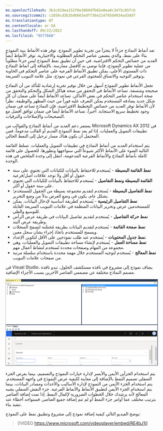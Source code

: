 ```yaml
---
ms.openlocfilehash: 3b3c819ea152f0e3869dfb82e8ea8c3475c85fcb
ms.sourcegitcommit: c1858cd3b2bd6663edff36e214795d4934ad3ddf
ms.translationtype: HT
ms.contentlocale: ar-SA
ms.lasthandoff: 09/22/2022
ms.locfileid: "9577668"
---
```

تعد أنماط النماذج جزءاً لا يتجزأ من تجربة تطوير النموذج. توفر هذه الأنماط بنية النموذج بناءً على نمط، والذي يتضمن عناصر التحكم المطلوبة والاختيارية. توفر الأنماط أيضاً العديد من خصائص التحكم الافتراضية. في حين أن تطبيق نمط النموذج ليس جزءاً مطلوباً من عملية تطوير النموذج، فإننا نوصي به كأفضل ممارسة. بالإضافة إلى أنماط النماذج ذات المستوى الأعلى، يمكن تطبيق الأنماط الفرعية على عناصر التحكم في الحاوية وتوفير التوجيه والاتساق للمحتوى الفرعي في نموذج، مثل علامة التبويب السريعة. 

تجعل الأنماط تطوير النموذج أسهل من خلال توفير تجربة إرشادية للتأكد من أن النماذج صحيحة ومتسقة. تساعد الأنماط في التحقق من صحة هياكل الشكل والتحكم والتحقق من صحة استخدام عناصر التحكم في بعض الأماكن. تساعد الأنماط أيضاً على ضمان أن كل شكل جديد يصادفه المستخدم يمكن التعرف عليه فوراً من حيث المظهر والوظيفة. نظراً لأن الأنماط توفر العديد من خصائص التخطيط الافتراضية، فإن النماذج تساعد في ضمان وجود تخطيط سريع الاستجابة. أخيراً، تساعد الأنماط أيضاً في ضمان توافق أفضل مع التصحيحات والإصلاحات والترقيات.

يستمر دعم العديد من أنماط النماذج والقوالب من Microsoft Dynamics AX 2012 في تطبيقات التمويل والعمليات. إذا لم يعد نمط النموذج القديم أو القالب مدعوماً، فمن المحتمل أن يكون هناك مسار ترحيل إلى النمط الحالي.

يتم استخدام العديد من أنماط النماذج في تطبيقات التمويل والعمليات. تسلط القائمة التالية الضوء على الأنماط الأكثر شيوعاً التي ستواجهها وتطورها. للحصول على قائمة كاملة بأنماط النماذج والأنماط الفرعية المدعومة، انتقل إلى وحدة الملخص في هذه الوحدة.

-   **نمط القائمة البسيطة** - يُستخدم للاحتفاظ بالبيانات للكيانات التي تحتوي على ستة حقول أو أقل ولا توجد علاقات أصل/فرعية.
-   **القائمة البسيطة ونمط التفاصيل** - يُستخدم للاحتفاظ بالبيانات للكيانات التي تحتوي على ستة حقول أو أكثر.
-   **نمط التفاصيل البسيطة** - يُستخدم لتقديم مجموعة بسيطة من الحقول للمستخدم؛ بشكل عام، يكون في وضع العرض بدلاً من وضع التحرير.
-   **نمط التفاصيل الرئيسية** - يُستخدم كطريقة أساسية لإدخال البيانات. يمكن للمستخدمين عرض وتحرير البيانات المنظمة في علامات التبويب السريعة القابلة للتوسيع والطي.
-   **نمط حركة التفاصيل** - يُستخدم لتقديم تفاصيل البيانات في طريقة عرض الرأس وطريقة عرض البند.
-   **نمط صفحة القائمة** - يُستخدم لتقديم البيانات بطريقة مُحسَّنة لتصفح السجلات ويسمح للمستخدم باتخاذ إجراء بشأن سجل معين.
-   **نمط جدول المحتويات** - يُستخدم عند طلب نموذجين على الأقل لتكوين الإعداد.
-   **نمط مساحة العمل** - يُستخدم لإنشاء مساحة تطبيقات التمويل والعمليات، وهي مجموعة من المهام وصفحات محددة تُستخدم لنشاط أعمال مهم.
-   **نمط المعالج** - يُستخدم لتوجيه المستخدم خلال مهمة محددة باستخدام سلسلة مرتبة من صفحات علامات التبويب.

في Visual Studio، يضاف نموذج إلى مشروع في نافذة مستكشف الحلول. تبدو نافذة مصمم النماذج مختلفة عن مصممي العناصر الآخرين بسبب الأجزاء الإضافية. 

[![لقطة شاشة لنافذة مصمم نماذج Visual Studio.](../media/form-designer.png)](../media/form-designer.png#lightbox)

يتم استخدام الجزأين الأيمن والأيسر لإدارة خيارات النموذج والتصميم، بينما يعرض الجزء السفلي تصميم النمط بالإضافة إلى معاينة لكيفية عرض النموذج في واجهة المستخدم. يتم استخدام الجزء الأيمن من النموذج لإدارة الأساليب والأحداث ومصادر البيانات، بينما يتم استخدام الجزء الأيمن لتطبيق الأنماط والأنماط الفرعية. جزء النقش السفلي يشبه المعالج لأنه يرشدك خلال الخطوات الضرورية لإكمال النمط. إذا تمت إضافة العناصر بترتيب مختلف عما أوامر جزء النمط أو لم تتم إضافة جميع العناصر، فستواجه أخطاء عند تنفيذ بناء.

يوضح الفيديو التالي كيفية إضافة نموذج إلى مشروع وتطبيق نمط على النموذج:

> [!VIDEO https://www.microsoft.com/videoplayer/embed/RE4bJ1j]

 
